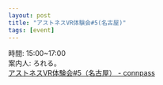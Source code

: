 ```yaml
---
layout: post
title: "アストネスVR体験会#5(名古屋)"
tags: [event]
---
```


時間: 15:00~17:00  
案内人: ろれる。  
[アストネスVR体験会#5（名古屋） - connpass](https://astoness.connpass.com/event/163678/)  
